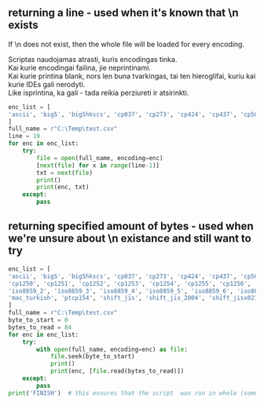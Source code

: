 ## returning a line - used when it's known that \n exists

If \n does not exist, then the whole file will be loaded for every encoding.

Scriptas naudojamas atrasti, kuris encodingas tinka.  
Kai kurie encodingai failina, jie neprintinami.  
Kai kurie printina blank, nors len buna tvarkingas, tai ten hieroglifai, kuriu kai kurie IDEs gali nerodyti.  
Like isprintina, ka gali - tada reikia perziureti ir atsirinkti. 

```python
enc_list = [
'ascii', 'big5', 'big5hkscs', 'cp037', 'cp273', 'cp424', 'cp437', 'cp500', 'cp720', 'cp737', 'cp775', 'cp850', 'cp852', 'cp855', 'cp856', 'cp857', 'cp858', 'cp860', 'cp861', 'cp862', 'cp863', 'cp864', 'cp865', 'cp866', 'cp869', 'cp874', 'cp875', 'cp932', 'cp949', 'cp950', 'cp1006', 'cp1026', 'cp1125', 'cp1140', 'cp1250', 'cp1251', 'cp1252', 'cp1253', 'cp1254', 'cp1255', 'cp1256', 'cp1257', 'cp1258', 'cp65001', 'euc_jp', 'euc_jis_2004', 'euc_jisx0213', 'euc_kr', 'gb2312', 'gbk', 'gb18030', 'hz', 'iso2022_jp', 'iso2022_jp_1', 'iso2022_jp_2', 'iso2022_jp_2004', 'iso2022_jp_3', 'iso2022_jp_ext', 'iso2022_kr', 'latin_1', 'iso8859_2', 'iso8859_3', 'iso8859_4', 'iso8859_5', 'iso8859_6', 'iso8859_7', 'iso8859_8', 'iso8859_9', 'iso8859_10', 'iso8859_11', 'iso8859_13', 'iso8859_14', 'iso8859_15', 'iso8859_16', 'johab', 'koi8_r', 'koi8_t', 'koi8_u', 'kz1048', 'mac_cyrillic', 'mac_greek', 'mac_iceland', 'mac_latin2', 'mac_roman', 'mac_turkish', 'ptcp154', 'shift_jis', 'shift_jis_2004', 'shift_jisx0213', 'utf_32', 'utf_32_be', 'utf_32_le', 'utf_16', 'utf_16_be', 'utf_16_le', 'utf_7', 'utf_8', 'utf_8_sig'
]
full_name = r"C:\Temp\test.csv"
line = 19
for enc in enc_list:
    try:
        file = open(full_name, encoding=enc)
        [next(file) for x in range(line-1)]
        txt = next(file)
        print()
        print(enc, txt)
    except:
        pass
```

## returning specified amount of bytes - used when we're unsure about \n existance and still want to try

```python
enc_list = [
'ascii', 'big5', 'big5hkscs', 'cp037', 'cp273', 'cp424', 'cp437', 'cp500', 'cp720', 'cp737', 'cp775', 'cp850', 'cp852', 'cp855', 'cp856', 'cp857', 'cp858', 'cp860', 'cp861', 'cp862', 'cp863', 'cp864', 'cp865', 'cp866', 'cp869', 'cp874', 'cp875', 'cp932', 'cp949', 'cp950', 'cp1006', 'cp1026', 'cp1125', 'cp1140', 
'cp1250', 'cp1251', 'cp1252', 'cp1253', 'cp1254', 'cp1255', 'cp1256', 'cp1257', 'cp1258', 'cp65001', 'euc_jp', 'euc_jis_2004', 'euc_jisx0213', 'euc_kr', 'gb2312', 'gbk', 'gb18030', 'hz', 'iso2022_jp', 'iso2022_jp_1', 'iso2022_jp_2', 'iso2022_jp_2004', 'iso2022_jp_3', 'iso2022_jp_ext', 'iso2022_kr', 'latin_1', 
'iso8859_2', 'iso8859_3', 'iso8859_4', 'iso8859_5', 'iso8859_6', 'iso8859_7', 'iso8859_8', 'iso8859_9', 'iso8859_10', 'iso8859_11', 'iso8859_13', 'iso8859_14', 'iso8859_15', 'iso8859_16', 'johab', 'koi8_r', 'koi8_t', 'koi8_u', 'kz1048', 'mac_cyrillic', 'mac_greek', 'mac_iceland', 'mac_latin2', 'mac_roman', 
'mac_turkish', 'ptcp154', 'shift_jis', 'shift_jis_2004', 'shift_jisx0213', 'utf_32', 'utf_32_be', 'utf_32_le', 'utf_16', 'utf_16_be', 'utf_16_le', 'utf_7', 'utf_8', 'utf_8_sig'
]
full_name = r"C:\Temp\test.csv"
byte_to_start = 0
bytes_to_read = 84
for enc in enc_list:
    try:
        with open(full_name, encoding=enc) as file:
            file.seek(byte_to_start)
            print()
            print(enc, [file.read(bytes_to_read)])
    except:
        pass
print('FINISH')  # this ensures that the script  was run in whole (sometimes when we start in the middle, this may not be reached.
```

